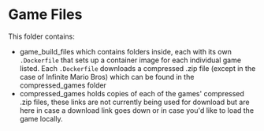 # Game Files
This folder contains:
- game_build_files which contains folders inside, each with its own `.Dockerfile` that sets up a container image for each individual game listed. Each `.Dockerfile` downloads a compressed .zip file (except in the case of Infinite Mario Bros) which can be found in the compressed_games folder
- compressed_games holds copies of each of the games' compressed .zip files, these links are not currently being used for download but are here in case a download link goes down or in case you'd like to load the game locally.

